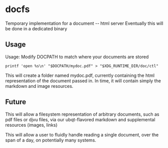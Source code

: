 # docfs
Temporary implementation for a document -- html server
Eventually this will be done in a dedicated binary

## Usage
Usage: Modify DOCPATH to match where your documents are stored

`printf 'open %s\n' "$DOCPATH/mydoc.pdf" > "$XDG_RUNTIME_DIR/doc/ctl"`

This will create a folder named mydoc.pdf, currently containing the html representation of the document passed in. In time, it will contain simply the markdown and image resources. 

## Future
This will allow a filesystem representation of arbitrary documents, such as pdf files or djvu files, via our ubqt-flavored markdown and supplemental resources (images, links)

This will allow a user to fluidly handle reading a single document, over the span of a day, on potentially many systems. 
